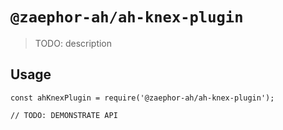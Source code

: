 # `@zaephor-ah/ah-knex-plugin`

> TODO: description

## Usage

```
const ahKnexPlugin = require('@zaephor-ah/ah-knex-plugin');

// TODO: DEMONSTRATE API
```
